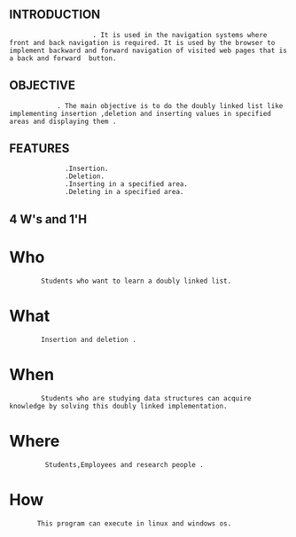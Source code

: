 ## INTRODUCTION 
                          
                         . It is used in the navigation systems where front and back navigation is required. It is used by the browser to implement backward and forward navigation of visited web pages that is a back and forward  button.


## OBJECTIVE 
                 
                . The main objective is to do the doubly linked list like implementing insertion ,deletion and inserting values in specified areas and displaying them .

## FEATURES 
                  
                  .Insertion.
                  .Deletion.
                  .Inserting in a specified area.
                  .Deleting in a specified area.

                        

 ## 4 W's and 1'H

# Who
            
            Students who want to learn a doubly linked list.
# What
            
            Insertion and deletion .
# When
            
            Students who are studying data structures can acquire knowledge by solving this doubly linked implementation.

# Where
             
             Students,Employees and research people .
# How
           
           This program can execute in linux and windows os.
